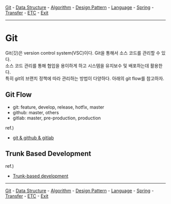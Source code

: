 [Git](../a__git/README.md) - [Data Structure](../b__data-structure/README.md) - [Algorithm](../c__algorithm/README.md) - [Design Pattern](../d__design-pattern/README.md) - [Language](../e__language/README.md) - [Spring](../f__spring/README.md) - [Transfer](../x__transfer/README.md) - [ETC](../z__etc/README.md)  - [Exit](../README.md)

---

# Git
Git(깃)은 version control system(VSC)이다. Git을 통해서 소스 코드를 관리할 수 있다.  
소스 코드 관리를 통해 협업을 용이하게 하고 시스템을 유지보수 및 배포하는데 활용한다.  
특히 git의 브랜치 정책에 따라 관리하는 방법이 다양하다. 아래의 git flow를 참고하자.  

## Git Flow
* git: feature, develop, release, hotfix, master 
* github: master, others
* gitlab: master, pre-production, production

ref.)
- [git & github & gitlab](https://github.com/gyoogle/tech-interview-for-developer/blob/2217175cf0521d618b3bd7d40919e5458e128dea/ETC/Git%20vs%20GitHub%20vs%20GitLab%20Flow.md)

## Trunk Based Development
ref.)
- [Trunk-based development](https://www.atlassian.com/continuous-delivery/continuous-integration/trunk-based-development)

---

[Git](../a__git/README.md) - [Data Structure](../b__data-structure/README.md) - [Algorithm](../c__algorithm/README.md) - [Design Pattern](../d__design-pattern/README.md) - [Language](../e__language/README.md) - [Spring](../f__spring/README.md) - [Transfer](../x__transfer/README.md) - [ETC](../z__etc/README.md)  - [Exit](../README.md)
